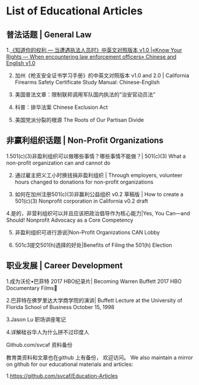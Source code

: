 # List of Educational Articles

## 普法话题 | General Law


1.[《知道你的权利 — 当遭遇执法人员时》中英文对照版本 v1.0 |«Know Your Rights — When encountering law enforcement officers» Chinese and English v1.0](https://github.com/nolan-industry/Education-Articles/blob/master/《知道你的权利%20—%20当遭遇执法人员时》中英文对照版本%20v1.0%20%7C«Know%20Your%20Rights%20—%20When%20encountering%20law%20enforcement%20officers»%20Chinese%20and%20English%20v1.0.md)

2. 加州《枪支安全证书学习手册》的中英文对照版本 v1.0 and 2.0 | California Firearms Safety Certificate Study Manual: Chinese-English

3. 美国普法文章：限制联邦调用军队国内执法的“治安官动员法”

4. 科普：排华法案 Chinese Exclusion Act 

5. 美国党派分裂的根源 The Roots of Our Partisan Divide



## 非赢利组织话题 | Non-Profit Organizations

1.501(c)(3)非盈利组织可以做哪些事情？哪些事情不能做？| 501(c)(3) What a non-profit organization can and cannot do

2. 通过雇主把义工小时换钱捐非盈利组织 | Through employers, volunteer hours changed to donations for non-profit organizations

3. 如何在加州注册501(c)(3)非赢利公益组织 v0.2 草稿版 | How to create a 501(c)(3) Nonprofit corporation in California v0.2 draft 

4.是的，非营利组织可以并且应该把政治倡导作为核心能力|Yes, You Can—and Should! Nonprofit Advocacy as a Core Competency

5. 非盈利组织可进行游说|Non-Profit Organizations CAN Lobby

6. 501c3提交501(h)选择的好处|Benefits of Filing the 501(h) Election



## 职业发展 | Career Development 

1.成为沃伦•巴菲特 2017 HBO纪录片| Becoming Warren Buffett 2017 HBO Documentary Films

2.巴菲特在佛罗里达大学商学院的演讲| Buffett Lecture at the University of Florida School of Business October 15, 1998 

3.Jason Lu 职场讲座笔记

4.详解硅谷华人为什么拼不过印度人



Github.com/svcaf 资料备份

教育类资料和文章也在github 上有备份， 欢迎访问。 We also maintain a mirror on github for our educational materials and articles:

1.https://github.com/svcaf/Education-Articles


